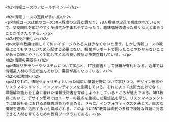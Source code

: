 <html>
 <head>
       <meta charset="UTF-8">
       <title>MY Web Page</title>   
       <link rel="stylesheet" href="チームワーク２.css">

    <h1>情報コースのアピールポイント</h1>
    
    <h2>情報コースの定員が多い点</h2>
    <p>情報コースは他のコース30人程度の定員と異なり、70人規模の定員で構成されているので、交友関係を広げやすく多様性が生まれやすかったり、趣味嗜好の違った様々な人と出会うことができたりする。</p>
    <h2>教授が優しい</h2>
    <p>大学の教授は厳しくて怖いイメージのある人は少なくないと思う。しかし情報コースの教授はとてもやさしいため心配する必要はない。授業やレポートで困ったことやわからないことがあった時にやさしく対応してくれる良い教授が多数在籍している。</p>
    <h2>情報の需要性</h2>
    <p>情報リテラシーやシステムについて学ぶと、IT技術者として就職が有利となる。近年では情報系人材の不足が進んでおり、需要が高くなっている。</P>
    <h2>DRI教育</h2>
    <p>AIやIoT、情報セキュリティといった幅広い情報分野について学びつつ、デザイン思考やリスクマネジメント、インフォマティクスを重視している。それによって技術力だけでなく、課題解決能力をも身に着けた情報技術者を育成しようとしているところが魅力である。DRI教育において、デザイン思考ではユーザーの視点を重視した発想法を学び、リスクマネジメントでは情報社会における危機管理能力を高める。さらに、インフォマティクスを通じて、膨大な情報を適切に活用する力も育成される。このようにDRI教育は現代の多様で複雑な課題に対応できる人材を育てるための教育プログラムである。</p>  
</html>
